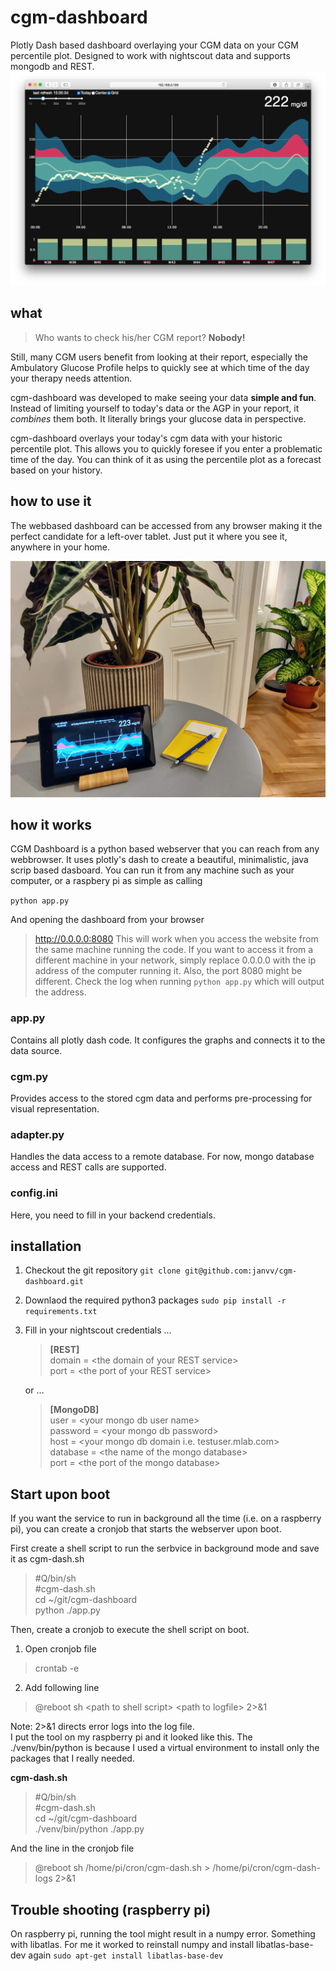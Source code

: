 # cgm-dashboard

Plotly Dash based dashboard overlaying your CGM data on your CGM percentile plot. Designed to work with nightscout data and supports mongodb and REST. 
![](cgm-dash.png)

## what
>Who wants to check his/her CGM report? **Nobody!**

Still, many CGM users benefit from looking at their report, especially the Ambulatory Glucose Profile helps to quickly see at which time of the day your therapy needs attention.

cgm-dashboard was developed to make seeing your data **simple and fun**. Instead of limiting yourself to today's data or the AGP in your report, it *combines* them both. It literally brings your glucose data in perspective. 

cgm-dashboard overlays your today's cgm data with your historic percentile plot. This allows you to quickly foresee if you enter a problematic time of the day. You can think of it as using the percentile plot as a forecast based on your history.

## how to use it
The webbased dashboard can be accessed from any browser making it the perfect candidate for a left-over tablet. Just put it where you see it, anywhere in your home. 

![](tablet.jpg)
## how it works
CGM Dashboard is a python based webserver that you can reach from any webbrowser. It uses plotly's dash to create a beautiful, minimalistic, java scrip based dasboard. You can run it from any machine such as your computer, or a raspbery pi as simple as calling

`python app.py`

And opening the dashboard from your browser
> http://0.0.0.0:8080
This will work when you access the website from the same machine running the code. If you want to access it from a different machine in your network, simply replace 0.0.0.0 with the ip address of the computer running it. Also, the port 8080 might be different. Check the log when running `python app.py` which will output the address. 

### app.py
Contains all plotly dash code. It configures the graphs and connects it to the data source.
### cgm.py
Provides access to the stored cgm data and performs pre-processing for visual representation.
### adapter.py
Handles the data access to a remote database. For now, mongo database access and REST calls are supported.
### config.ini
Here, you need to fill in your backend credentials.


## installation
1. Checkout the git repository 
`git clone git@github.com:janvv/cgm-dashboard.git`

2. Downlaod the required python3 packages
`sudo pip install -r requirements.txt`

3. Fill in your nightscout credentials ...

	>**[REST]**  
	>domain = \<the domain of your REST service>  
	>port = \<the port of your REST service>
	
	or ...
	
   >**[MongoDB]**  
	>user = \<your mongo db user name>  
	>password = \<your mongo db password>  
	>host = \<your mongo db domain i.e. testuser.mlab.com>  
	>database = \<the name of the mongo database>  
	>port = \<the port of the mongo database>  
	
## Start upon boot
If you want the service to run in background all the time (i.e. on a raspberry pi), you can create a cronjob that starts the webserver upon boot.

First create a shell script to run the serbvice in background mode and save it as cgm-dash.sh

>\#Q/bin/sh  
>\#cgm-dash.sh  
>cd ~/git/cgm-dashboard  
>python ./app.py

Then, create a cronjob to execute the shell script on boot.

1. Open cronjob file  
> crontab -e

2. Add following line  
>@reboot sh \<path to shell script> \<path to logfile> 2>&1  

Note: 2>&1 directs error logs into the log file.  
I put the tool on my raspberry pi and it looked like this. The ./venv/bin/python is because I used a virtual environment to install only the packages that I really needed.

**cgm-dash.sh**
>\#Q/bin/sh  
>\#cgm-dash.sh  
>cd ~/git/cgm-dashboard  
>./venv/bin/python ./app.py  

And the line in the cronjob file 
>@reboot sh /home/pi/cron/cgm-dash.sh > /home/pi/cron/cgm-dash-logs 2>&1

## Trouble shooting (raspberry pi)
On raspberry pi, running the tool might result in a numpy error. Something with libatlas. For me it worked to reinstall numpy and install libatlas-base-dev again
`sudo apt-get install libatlas-base-dev` 



